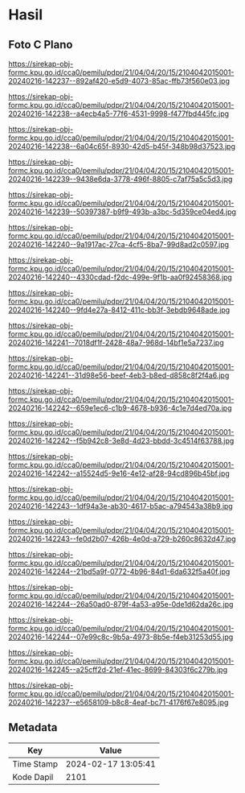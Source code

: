 # Hasil

## Foto C Plano

https://sirekap-obj-formc.kpu.go.id/cca0/pemilu/pdpr/21/04/04/20/15/2104042015001-20240216-142237--892af420-e5d9-4073-85ac-ffb73f560e03.jpg

https://sirekap-obj-formc.kpu.go.id/cca0/pemilu/pdpr/21/04/04/20/15/2104042015001-20240216-142238--a4ecb4a5-77f6-4531-9998-f477fbd445fc.jpg

https://sirekap-obj-formc.kpu.go.id/cca0/pemilu/pdpr/21/04/04/20/15/2104042015001-20240216-142238--6a04c65f-8930-42d5-b45f-348b98d37523.jpg

https://sirekap-obj-formc.kpu.go.id/cca0/pemilu/pdpr/21/04/04/20/15/2104042015001-20240216-142239--9438e6da-3778-496f-8805-c7af75a5c5d3.jpg

https://sirekap-obj-formc.kpu.go.id/cca0/pemilu/pdpr/21/04/04/20/15/2104042015001-20240216-142239--50397387-b9f9-493b-a3bc-5d359ce04ed4.jpg

https://sirekap-obj-formc.kpu.go.id/cca0/pemilu/pdpr/21/04/04/20/15/2104042015001-20240216-142240--9a1917ac-27ca-4cf5-8ba7-99d8ad2c0597.jpg

https://sirekap-obj-formc.kpu.go.id/cca0/pemilu/pdpr/21/04/04/20/15/2104042015001-20240216-142240--4330cdad-f2dc-499e-9f1b-aa0f92458368.jpg

https://sirekap-obj-formc.kpu.go.id/cca0/pemilu/pdpr/21/04/04/20/15/2104042015001-20240216-142240--9fd4e27a-8412-411c-bb3f-3ebdb9648ade.jpg

https://sirekap-obj-formc.kpu.go.id/cca0/pemilu/pdpr/21/04/04/20/15/2104042015001-20240216-142241--7018df1f-2428-48a7-968d-14bf1e5a7237.jpg

https://sirekap-obj-formc.kpu.go.id/cca0/pemilu/pdpr/21/04/04/20/15/2104042015001-20240216-142241--31d98e56-beef-4eb3-b8ed-d858c8f2f4a6.jpg

https://sirekap-obj-formc.kpu.go.id/cca0/pemilu/pdpr/21/04/04/20/15/2104042015001-20240216-142242--659e1ec6-c1b9-4678-b936-4c1e7d4ed70a.jpg

https://sirekap-obj-formc.kpu.go.id/cca0/pemilu/pdpr/21/04/04/20/15/2104042015001-20240216-142242--f5b942c8-3e8d-4d23-bbdd-3c4514f63788.jpg

https://sirekap-obj-formc.kpu.go.id/cca0/pemilu/pdpr/21/04/04/20/15/2104042015001-20240216-142242--a15524d5-9e16-4e12-af28-94cd896b45bf.jpg

https://sirekap-obj-formc.kpu.go.id/cca0/pemilu/pdpr/21/04/04/20/15/2104042015001-20240216-142243--1df94a3e-ab30-4617-b5ac-a794543a38b9.jpg

https://sirekap-obj-formc.kpu.go.id/cca0/pemilu/pdpr/21/04/04/20/15/2104042015001-20240216-142243--fe0d2b07-426b-4e0d-a729-b260c8632d47.jpg

https://sirekap-obj-formc.kpu.go.id/cca0/pemilu/pdpr/21/04/04/20/15/2104042015001-20240216-142244--21bd5a9f-0772-4b96-84d1-6da632f5a40f.jpg

https://sirekap-obj-formc.kpu.go.id/cca0/pemilu/pdpr/21/04/04/20/15/2104042015001-20240216-142244--26a50ad0-879f-4a53-a95e-0de1d62da26c.jpg

https://sirekap-obj-formc.kpu.go.id/cca0/pemilu/pdpr/21/04/04/20/15/2104042015001-20240216-142244--07e99c8c-9b5a-4973-8b5e-f4eb31253d55.jpg

https://sirekap-obj-formc.kpu.go.id/cca0/pemilu/pdpr/21/04/04/20/15/2104042015001-20240216-142245--a25cff2d-21ef-41ec-8699-84303f6c279b.jpg

https://sirekap-obj-formc.kpu.go.id/cca0/pemilu/pdpr/21/04/04/20/15/2104042015001-20240216-142237--e5658109-b8c8-4eaf-bc71-4176f67e8095.jpg


## Metadata

| Key        | Value               |
| ---------- | ------------------- |
| Time Stamp | 2024-02-17 13:05:41 |
| Kode Dapil | 2101                |



